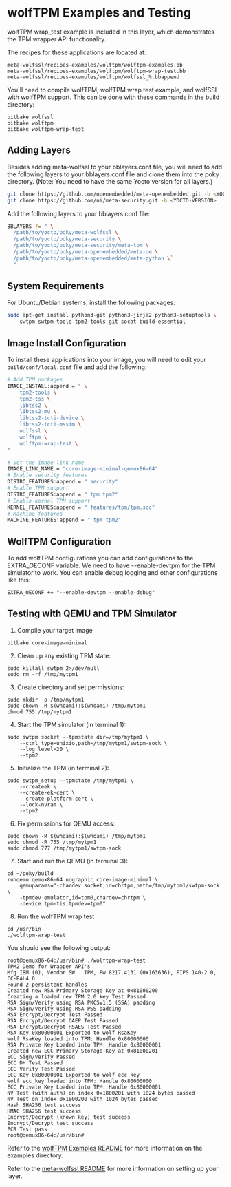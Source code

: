 wolfTPM Examples and Testing
============================

wolfTPM wrap_test example is included in this layer, which demonstrates
the TPM wrapper API functionality.

The recipes for these applications are located at:
```
meta-wolfssl/recipes-examples/wolftpm/wolftpm-examples.bb
meta-wolfssl/recipes-examples/wolftpm/wolftpm-wrap-test.bb
meta-wolfssl/recipes-examples/wolftpm/wolfssl_%.bbappend
```

You'll need to compile wolfTPM, wolfTPM wrap test example, and wolfSSL with
wolfTPM support. This can be done with these commands in the build directory:
```
bitbake wolfssl
bitbake wolftpm
bitbake wolftpm-wrap-test
```

Adding Layers
-------------

Besides adding meta-wolfssl to your bblayers.conf file, you will need to
add the following layers to your bblayers.conf file and clone
them into the poky directory. (Note: You need to have the same Yocto version
for all layers.)

```bash
git clone https://github.com/openembedded/meta-openembedded.git -b <YOCTO-VERSION>
git clone https://github.com/ni/meta-security.git -b <YOCTO-VERSION>
```

Add the following layers to your bblayers.conf file:
```bash
BBLAYERS ?= " \
  /path/to/yocto/poky/meta-wolfssl \
  /path/to/yocto/poky/meta-security \
  /path/to/yocto/poky/meta-security/meta-tpm \
  /path/to/yocto/poky/meta-openembedded/meta-oe \
  /path/to/yocto/poky/meta-openembedded/meta-python \`
  "
```

System Requirements
-------------------

For Ubuntu/Debian systems, install the following packages:
```bash
sudo apt-get install python3-git python3-jinja2 python3-setuptools \
    swtpm swtpm-tools tpm2-tools git socat build-essential
```

Image Install Configuration
---------------------------

To install these applications into your image, you will need to edit your
`build/conf/local.conf` file and add the following:

```bash
# Add TPM packages
IMAGE_INSTALL:append = " \
    tpm2-tools \
    tpm2-tss \
    libtss2 \
    libtss2-mu \
    libtss2-tcti-device \
    libtss2-tcti-mssim \
    wolfssl \
    wolftpm \
    wolftpm-wrap-test \
"

# Set the image link name
IMAGE_LINK_NAME = "core-image-minimal-qemux86-64"
# Enable security features
DISTRO_FEATURES:append = " security"
# Enable TPM support
DISTRO_FEATURES:append = " tpm tpm2"
# Enable kernel TPM support
KERNEL_FEATURES:append = " features/tpm/tpm.scc"
# Machine features
MACHINE_FEATURES:append = " tpm tpm2"
```

WolfTPM Configuration
---------------------

To add wolfTPM configurations you can add configurations to the
EXTRA_OECONF variable. We need to have --enable-devtpm for the TPM
simulator to work. You can enable debug logging and other configurations
like this:
```
EXTRA_OECONF += "--enable-devtpm --enable-debug"
```

Testing with QEMU and TPM Simulator
-----------------------------------

1. Compile your target image
```
bitbake core-image-minimal
```

2. Clean up any existing TPM state:
```
sudo killall swtpm 2>/dev/null
sudo rm -rf /tmp/mytpm1
```

3. Create directory and set permissions:
```
sudo mkdir -p /tmp/mytpm1
sudo chown -R $(whoami):$(whoami) /tmp/mytpm1
chmod 755 /tmp/mytpm1
```

4. Start the TPM simulator (in terminal 1):
```
sudo swtpm socket --tpmstate dir=/tmp/mytpm1 \
    --ctrl type=unixio,path=/tmp/mytpm1/swtpm-sock \
    --log level=20 \
    --tpm2
```

5. Initialize the TPM (in terminal 2):
```
sudo swtpm_setup --tpmstate /tmp/mytpm1 \
    --createek \
    --create-ek-cert \
    --create-platform-cert \
    --lock-nvram \
    --tpm2
```

6. Fix permissions for QEMU access:
```
sudo chown -R $(whoami):$(whoami) /tmp/mytpm1
sudo chmod -R 755 /tmp/mytpm1
sudo chmod 777 /tmp/mytpm1/swtpm-sock
```

7. Start and run the QEMU (in terminal 3):
```
cd ~/poky/build
runqemu qemux86-64 nographic core-image-minimal \
    qemuparams="-chardev socket,id=chrtpm,path=/tmp/mytpm1/swtpm-sock \
    -tpmdev emulator,id=tpm0,chardev=chrtpm \
    -device tpm-tis,tpmdev=tpm0"
```

8. Run the wolfTPM wrap test
```
cd /usr/bin
./wolftpm-wrap-test
```

You should see the following output:
```
root@qemux86-64:/usr/bin# ./wolftpm-wrap-test
TPM2 Demo for Wrapper API's
Mfg IBM (0), Vendor SW   TPM, Fw 8217.4131 (0x163636), FIPS 140-2 0, CC-EAL4 0
Found 2 persistent handles
Created new RSA Primary Storage Key at 0x81000200
Creating a loaded new TPM 2.0 key Test Passed
RSA Sign/Verify using RSA PKCSv1.5 (SSA) padding
RSA Sign/Verify using RSA PSS padding
RSA Encrypt/Decrypt Test Passed
RSA Encrypt/Decrypt OAEP Test Passed
RSA Encrypt/Decrypt RSAES Test Passed
RSA Key 0x80000001 Exported to wolf RsaKey
wolf RsaKey loaded into TPM: Handle 0x80000000
RSA Private Key Loaded into TPM: Handle 0x80000001
Created new ECC Primary Storage Key at 0x81000201
ECC Sign/Verify Passed
ECC DH Test Passed
ECC Verify Test Passed
ECC Key 0x80000001 Exported to wolf ecc_key
wolf ecc_key loaded into TPM: Handle 0x80000000
ECC Private Key Loaded into TPM: Handle 0x80000001
NV Test (with auth) on index 0x1800201 with 1024 bytes passed
NV Test on index 0x1800200 with 1024 bytes passed
Hash SHA256 test success
HMAC SHA256 test success
Encrypt/Decrypt (known key) test success
Encrypt/Decrypt test success
PCR Test pass
root@qemux86-64:/usr/bin#
```

Refer to the [wolfTPM Examples README](https://github.com/wolfSSL/wolfTPM/blob/master/examples/README.md) for more information on the examples directory.

Refer to the [meta-wolfssl README](https://github.com/wolfSSL/meta-wolfssl/blob/master/README.md) for more information on setting up your layer.
